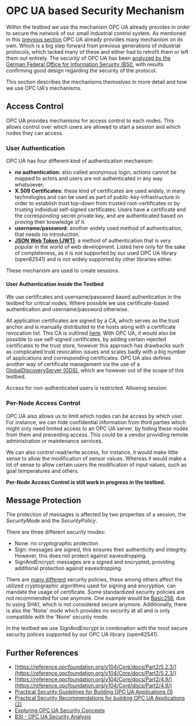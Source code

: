 # OPC UA based Security Mechanism

Within the testbed we use the mechanism OPC UA already provides in order to secure the network of our small industrial control system.
As mentioned in this [previous section](./protocols.md#opc-unified-architecture-opc-ua-iec62541) OPC UA already provides many mechanism on its own.
Which is a big step forward from previous generations of industrial protocols, which lacked many of these and either had to retrofit them or left them out entirely.
The security of OPC UA has been [analyzed by the German Federal Office for Information Security (BSI)](https://opcfoundation.org/wp-content/uploads/2017/04/OPC_UA_security_analysis-OPC-F-Responses-2017_04_21.pdf), 
with results confirming good design regarding the security of the protocol.


This section describes the mechanisms themselves in more detail and how we use OPC UA's mechanisms.


## Access Control

OPC UA provides mechanisms for access control to each nodes.
This allows control over which users are allowed to start a session and which nodes they can access.

### User Authentication

OPC UA has four different kind of authentication mechanism:

- **no authentication:** also called anonymous login, actions cannot be mapped to actors and users are not authenticated in any way whatsoever.
- **X.509 Certificates:** these kind of certificates are used widely, in many technologies and can be used as part of public-key-infrastructure in order to establish trust top-down from trusted root-certificates or by trusting individual self-signed certificates. Users have a certificate and the corresponding secret private key, and are authenticated based on proving their knowledge of it.
- **username/password:** another widely used method of authentication, that needs no introduction.
- **[JSON Web Token (JWT)](https://en.wikipedia.org/wiki/JSON_Web_Token)**: a method of authentication that is very popular in the world of web development. Listed here only for the sake of completeness, as it is not supported by our used OPC UA library (open62541) and is not widely supported by other libraries either.

These mechanism are used to create sessions.

#### User Authentication inside the Testbed

We use certificates and username/password based authentication in the testbed for critical nodes.
Where possible we use certificate-based authentication and username/password otherwise.

All application certificates are signed by a CA, which serves as the trust anchor and is manually distributed to the hosts along with a certificate revocation list. This CA is outlined [here]([./certificates.md).
With OPC UA, it would also be possible to use self-signed certificates, by adding certain rejected certificates to the trust store, however this approach has drawbacks such as complicated trust revocation issues and scales badly with a big number of applications and corresponding certificates.
OPC UA also defines another way of certificate management via the use of a [GlobalDiscoveryServer (GDS)](https://reference.opcfoundation.org/v104/GDS/docs/6.1/), which are however out of the scope of this testbed.

Access for non-authenticated users is restricted.
Allowing session


### Per-Node Access Control

OPC UA also allows us to limit which nodes can be access by which user.
For instance, we can hide confidential information from third parties which might only need limited access to an OPC UA server, by hiding these nodes from them and preventing access.
This could be a vendor providing remote administration or maintenance services.

We can also control read/write access, for instance, it would make little sense to allow the modification of sensor values.
Whereas it would make a lot of sense to allow certain users the modification of input values, such as goal temperatures and others.

**Per-Node Access Control is still work in progress in the testbed.**

## Message Protection

The protection of messages is affected by two properties of a session, the *SecurityMode* and the *SecurityPolicy*.

There are three different security modes:
- None: no cryptographic protection
- Sign: messages are signed, this ensures their authenticity and integrity. However, this does not protect against eavesdropping.
- SignAndEncrypt: messages are a signed and encrypted, providing additional protection against eavesdropping.

There are [many different](https://profiles.opcfoundation.org/category/47) security policies, these among others affect the utilized cryptographic algorithms used for signing and encryption, can mandate the usage of certificate.
Some standardized security policies are not recommended for use anymore. One example would be [Basic256](http://opcfoundation.org/UA/SecurityPolicy#Basic256), due to using SHA1, which is not considered secure anymore. Additionally, there is also the 'None' mode which provides no security at all and is only compatible with the 'None' security mode.

In the testbed we use SignAndEncrypt in combination with the most secure security polices supported by our OPC UA library (open62541).

## Further References

- [https://reference.opcfoundation.org/v104/Core/docs/Part2/5.2.3/](https://reference.opcfoundation.org/v104/Core/docs/Part2/5.2.3/)
- [https://reference.opcfoundation.org/v104/Core/docs/Part2/4.9/](https://reference.opcfoundation.org/v104/Core/docs/Part2/4.9/)
- [Practical Security Guidelines for Building OPC UA Applications (1)](https://opcconnect.opcfoundation.org/2018/06/practical-security-guidelines-for-building-opc-ua-applications/)
- [Practical Security Recommendations for building OPC UA Applications (2)](https://opcfoundation.org/wp-content/uploads/2017/11/OPC-UA-Security-Advise-EN.pdf)
- [Exploring OPC UA Security Concepts](https://opcconnect.opcfoundation.org/2020/06/exploring-opc-ua-security-concepts/)
- [BSI - OPC UA Security Analysis](https://opcfoundation.org/wp-content/uploads/2017/04/OPC_UA_security_analysis-OPC-F-Responses-2017_04_21.pdf)
